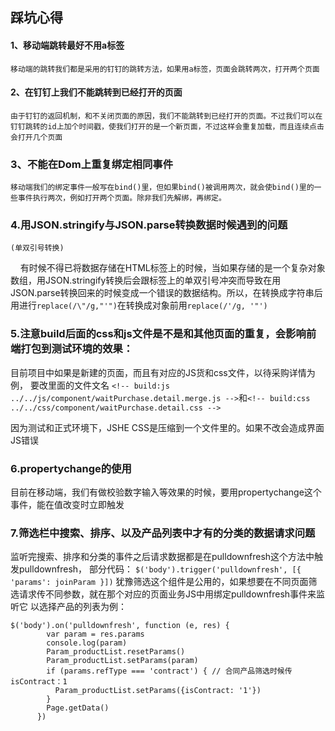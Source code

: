 
## 踩坑心得



#### 1、移动端跳转最好不用a标签

 	移动端的跳转我们都是采用的钉钉的跳转方法，如果用a标签，页面会跳转两次，打开两个页面



#### 2、在钉钉上我们不能跳转到已经打开的页面

	由于钉钉的返回机制，和不关闭页面的原因，我们不能跳转到已经打开的页面。不过我们可以在钉钉跳转的id上加个时间戳，使我们打开的是一个新页面，不过这样会重复加载，而且连续点击会打开几个页面



### 3、不能在Dom上重复绑定相同事件

	移动端我们的绑定事件一般写在bind()里，但如果bind()被调用两次，就会使bind()里的一些事件执行两次，例如打开两个页面。除非我们先解绑，再绑定。


### 4.用JSON.stringify与JSON.parse转换数据时候遇到的问题
	(单双引号转换)
     有时候不得已将数据存储在HTML标签上的时候，当如果存储的是一个复杂对象数组，用JSON.stringify转换后会跟标签上的单双引号冲突而导致在用JSON.parse转换回来的时候变成一个错误的数据结构。所以，在转换成字符串后用进行```replace(/\"/g,"'")```在转换成对象前用```replace(/'/g, '"')```
     

### 5.注意build后面的css和js文件是不是和其他页面的重复，会影响前端打包到测试环境的效果：
目前项目中如果是新建的页面，而且有对应的JS货和css文件，以待采购详情为例，
要改里面的文件文名
```<!-- build:js ../../js/component/waitPurchase.detail.merge.js -->```和```<!-- build:css ../../css/component/waitPurchase.detail.css -->```

因为测试和正式环境下，JSHE CSS是压缩到一个文件里的。如果不改会造成界面JS错误

### 6.propertychange的使用
目前在移动端，我们有做校验数字输入等效果的时候，要用propertychange这个事件，能在值改变时立即触发

### 7.筛选栏中搜索、排序、以及产品列表中才有的分类的数据请求问题
监听完搜索、排序和分类的事件之后请求数据都是在pulldownfresh这个方法中触发pulldownfresh，
部分代码：
```$('body').trigger('pulldownfresh', [{ 'params': joinParam }])```
犹豫筛选这个组件是公用的，如果想要在不同页面筛选请求传不同参数，就在那个对应的页面业务JS中用绑定pulldownfresh事件来监听它
以选择产品的列表为例：
```
$('body').on('pulldownfresh', function (e, res) {
        var param = res.params
        console.log(param)
        Param_productList.resetParams()
        Param_productList.setParams(param)
        if (params.refType === 'contract') { // 合同产品筛选时候传isContract：1
          Param_productList.setParams({isContract: '1'})
        }
        Page.getData()
      })
 ```

